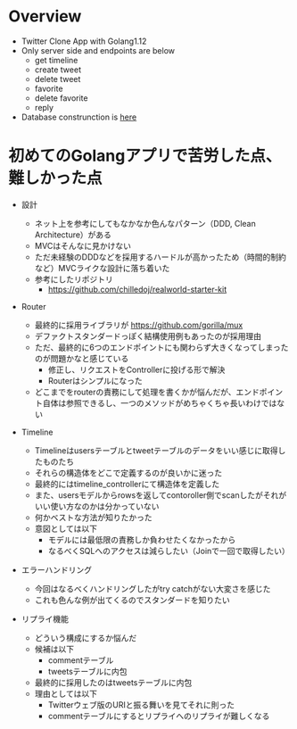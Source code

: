 # Overview 

- Twitter Clone App with Golang1.12
- Only server side and endpoints are below
  - get timeline
  - create tweet
  - delete tweet
  - favorite
  - delete favorite
  - reply
- Database construnction is [here](sql/)

# 初めてのGolangアプリで苦労した点、難しかった点

- 設計
  - ネット上を参考にしてもなかなか色んなパターン（DDD, Clean Architecture）がある
  - MVCはそんなに見かけない
  - ただ未経験のDDDなどを採用するハードルが高かったため（時間的制約など）MVCライクな設計に落ち着いた
  - 参考にしたリポジトリ
    - https://github.com/chilledoj/realworld-starter-kit
  
- Router
  - 最終的に採用ライブラリが https://github.com/gorilla/mux
  - デファクトスタンダードっぽく結構使用例もあったのが採用理由
  - ただ、最終的に6つのエンドポイントにも関わらず大きくなってしまったのが問題かなと感じている
    - 修正し、リクエストをControllerに投げる形で解決
    - Routerはシンプルになった
  - どこまでをrouterの責務にして処理を書くかが悩んだが、エンドポイント自体は参照できるし、一つのメソッドがめちゃくちゃ長いわけではない

- Timeline
  - Timelineはusersテーブルとtweetテーブルのデータをいい感じに取得したものたち
  - それらの構造体をどこで定義するのが良いかに迷った
  - 最終的にはtimeline_controllerにて構造体を定義した
  - また、usersモデルからrowsを返してcontoroller側でscanしたがそれがいい使い方なのかは分かっていない
  - 何かベストな方法が知りたかった
  - 意図としては以下
    - モデルには最低限の責務しか負わせたくなかったから
    - なるべくSQLへのアクセスは減らしたい（Joinで一回で取得したい）

- エラーハンドリング
  - 今回はなるべくハンドリングしたがtry catchがない大変さを感じた
  - これも色んな例が出てくるのでスタンダードを知りたい

- リプライ機能
  - どういう構成にするか悩んだ
  - 候補は以下
    - commentテーブル
    - tweetsテーブルに内包
  - 最終的に採用したのはtweetsテーブルに内包
  - 理由としては以下
    - Twitterウェブ版のURIと振る舞いを見てそれに則った
    - commentテーブルにするとリプライへのリプライが難しくなる
